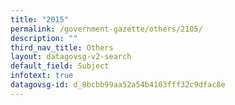 ```yaml
---
title: "2015"
permalink: /government-gazette/others/2105/
description: ""
third_nav_title: Others
layout: datagovsg-v2-search
default_field: Subject
infotext: true
datagovsg-id: d_8bcbb99aa52a54b4103fff32c9dfac8e
---
```

